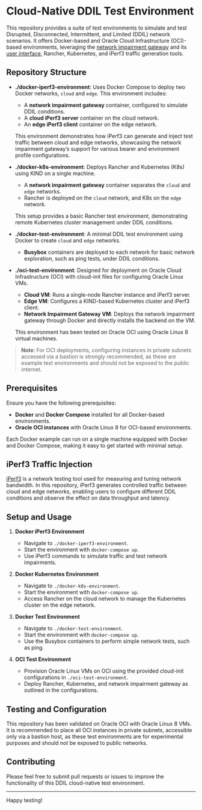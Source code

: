 # Cloud-Native DDIL Test Environment

This repository provides a suite of test environments to simulate and test Disrupted, Disconnected, Intermittent, and Limited (DDIL) network scenarios. It offers Docker-based and Oracle Cloud Infrastructure (OCI)-based environments, leveraging the [network impairment gateway](https://github.com/dewcservices/network-impairment-gateway) and its [user interface]( https://github.com/dewcservices/network-impairment-gateway-ui), Rancher, Kubernetes, and iPerf3 traffic generation tools.

## Repository Structure

- **./docker-iperf3-environment**: Uses Docker Compose to deploy two Docker networks, `cloud` and `edge`. This environment includes:
  - A **network impairment gateway** container, configured to simulate DDIL conditions.
  - A **cloud iPerf3 server** container on the cloud network.
  - An **edge iPerf3 client** container on the edge network.
  
  This environment demonstrates how iPerf3 can generate and inject test traffic between cloud and edge networks, showcasing the network impairment gateway’s support for various bearer and environment profile configurations.

- **./docker-k8s-environment**: Deploys Rancher and Kubernetes (K8s) using KIND on a single machine.
  - A **network impairment gateway** container separates the `cloud` and `edge` networks.
  - Rancher is deployed on the `cloud` network, and K8s on the `edge` network.
  
  This setup provides a basic Rancher test environment, demonstrating remote Kubernetes cluster management under DDIL conditions.

- **./docker-test-environment**: A minimal DDIL test environment using Docker to create `cloud` and `edge` networks.
  - **Busybox** containers are deployed to each network for basic network exploration, such as ping tests, under DDIL conditions.

- **./oci-test-environment**: Designed for deployment on Oracle Cloud Infrastructure (OCI) with cloud-init files for configuring Oracle Linux VMs.
  - **Cloud VM**: Runs a single-node Rancher instance and iPerf3 server.
  - **Edge VM**: Configures a KIND-based Kubernetes cluster and iPerf3 client.
  - **Network Impairment Gateway VM**: Deploys the network impairment gateway through Docker and directly installs the backend on the VM.

  This environment has been tested on Oracle OCI using Oracle Linux 8 virtual machines.

> **Note**: For OCI deployments, configuring instances in private subnets accessed via a bastion is strongly recommended, as these are example test environments and should not be exposed to the public internet.

## Prerequisites

Ensure you have the following prerequisites:

- **Docker** and **Docker Compose** installed for all Docker-based environments.
- **Oracle OCI instances** with Oracle Linux 8 for OCI-based environments.

Each Docker example can run on a single machine equipped with Docker and Docker Compose, making it easy to get started with minimal setup.

## iPerf3 Traffic Injection

[iPerf3](https://iperf.fr/) is a network testing tool used for measuring and tuning network bandwidth. In this repository, iPerf3 generates controlled traffic between cloud and edge networks, enabling users to configure different DDIL conditions and observe the effect on data throughput and latency.

## Setup and Usage

1. **Docker iPerf3 Environment**
   - Navigate to `./docker-iperf3-environment`.
   - Start the environment with `docker-compose up`.
   - Use iPerf3 commands to simulate traffic and test network impairments.

2. **Docker Kubernetes Environment**
   - Navigate to `./docker-k8s-environment`.
   - Start the environment with `docker-compose up`.
   - Access Rancher on the cloud network to manage the Kubernetes cluster on the edge network.

3. **Docker Test Environment**
   - Navigate to `./docker-test-environment`.
   - Start the environment with `docker-compose up`.
   - Use the Busybox containers to perform simple network tests, such as ping.

4. **OCI Test Environment**
   - Provision Oracle Linux VMs on OCI using the provided cloud-init configurations in `./oci-test-environment`.
   - Deploy Rancher, Kubernetes, and network impairment gateway as outlined in the configurations.

## Testing and Configuration

This repository has been validated on Oracle OCI with Oracle Linux 8 VMs. It is recommended to place all OCI instances in private subnets, accessible only via a bastion host, as these test environments are for experimental purposes and should not be exposed to public networks.

## Contributing

Please feel free to submit pull requests or issues to improve the functionality of this DDIL cloud-native test environment.

---

Happy testing!